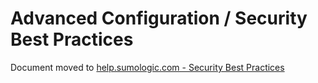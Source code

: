 # Advanced Configuration / Security Best Practices

Document moved to
[help.sumologic.com - Security Best Practices](https://help.sumologic.com/docs/send-data/kubernetes/security-best-practices/)
